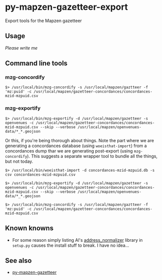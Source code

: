 # py-mapzen-gazetteer-export

Export tools for the Mapzen gazetteer

## Usage

_Please write me_

## Command line tools

### mzg-concordify

	$> /usr/local/bin/mzg-concordify -s /usr/local/mapzen/gaztteer -f 'mz:puid' -c /usr/local/mapzen/gazetteer-concordances/concordances-mzid-mzpuid.csv

### mzg-exportify

	$> /usr/local/bin/mzg-exportify -d /usr/local/mapzen/gazetteer -s openvenues -c /usr/local/mapzen/gazetteer-concordances/concordances-mzid-mzpuid.csv --skip --verbose /usr/local/mapzen/openvenues-data/*_*.geojson


Or this, if you're being thorough about things. Note the part where we are generating a concordances database (using `woeisthat-import`) from a concordances dump thar we are generating post-export (using `mzg-concordify`). This suggests a separate wrapper tool to bundle all the things, but not today.

	$> /usr/local/bin/woeisthat-import -d concordances-mzid-mzpuid.db -s csv concordances-mzid-mzpuid.csv

	$> /usr/local/bin/mzg-exportify -d /usr/local/mapzen/gazetteer -s openvenues -c /usr/local/mapzen/gazetteer-concordances/concordances-mzid-mzpuid.csv --skip --verbose /usr/local/mapzen/openvenues-data/*_*.geojson

	$> /usr/local/bin/mzg-concordify -s /usr/local/mapzen/gaztteer -f 'mz:puid' -c /usr/local/mapzen/gazetteer-concordances/concordances-mzid-mzpuid.csv

## Known knowns

* For some reason simply listing Al's [address_normalizer](https://github.com/openvenues/address_normalizer) library in `setup.py` causes the install stuff to break. I have no idea...

## See also

* [py-mapzen-gazetteer](https://github.com/mapzen/py-mapzen-gazetteer)
